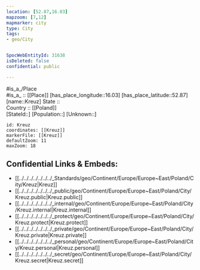 ```yaml
---
location: [52.87,16.03] 
mapzoom: [7,12] 
mapmarker: city 
type: City
tags:
- geo/City


SpocWebEntityId: 31638
isDeleted: false
confidential: public

---
```

#is_a_/Place  
#is_a_ :: [[Place]] 
[has_place_longitude::16.03] 
[has_place_latitude::52.87] 
[name::Kreuz] 
State ::  
Country :: [[Poland]]  
[StateId::] 
[Population::] 
[Unknown::] 


```leaflet
id: Kreuz
coordinates: [[Kreuz]] 
markerFile: [[Kreuz]] 
defaultZoom: 11 
maxZoom: 18
```


## Confidential Links & Embeds: 
- [[../../../../../../../_Standards/geo/Continent/Europe/Europe~East/Poland/City/Kreuz|Kreuz]] 
- [[../../../../../../../_public/geo/Continent/Europe/Europe~East/Poland/City/Kreuz.public|Kreuz.public]] 
- [[../../../../../../../_internal/geo/Continent/Europe/Europe~East/Poland/City/Kreuz.internal|Kreuz.internal]] 
- [[../../../../../../../_protect/geo/Continent/Europe/Europe~East/Poland/City/Kreuz.protect|Kreuz.protect]] 
- [[../../../../../../../_private/geo/Continent/Europe/Europe~East/Poland/City/Kreuz.private|Kreuz.private]] 
- [[../../../../../../../_personal/geo/Continent/Europe/Europe~East/Poland/City/Kreuz.personal|Kreuz.personal]] 
- [[../../../../../../../_secret/geo/Continent/Europe/Europe~East/Poland/City/Kreuz.secret|Kreuz.secret]] 

